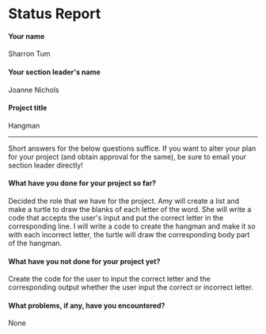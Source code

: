 # Status Report

#### Your name
Sharron Tum


#### Your section leader's name

Joanne Nichols

#### Project title

Hangman

***

Short answers for the below questions suffice. If you want to alter your plan for your project (and obtain approval for the same), be sure to email your section leader directly!

#### What have you done for your project so far?

Decided the role that we have for the project. Amy will create a list and make a turtle to draw the blanks of each letter of the word. She will write a code that accepts the user's input and put the correct letter in the corresponding line. I will write a code to create the hangman and make it so with each incorrect letter, the turtle will draw the corresponding body part of the hangman.

#### What have you not done for your project yet?

Create the code for the user to input the correct letter and the corresponding output whether the user input the correct or incorrect letter. 

#### What problems, if any, have you encountered?

None
